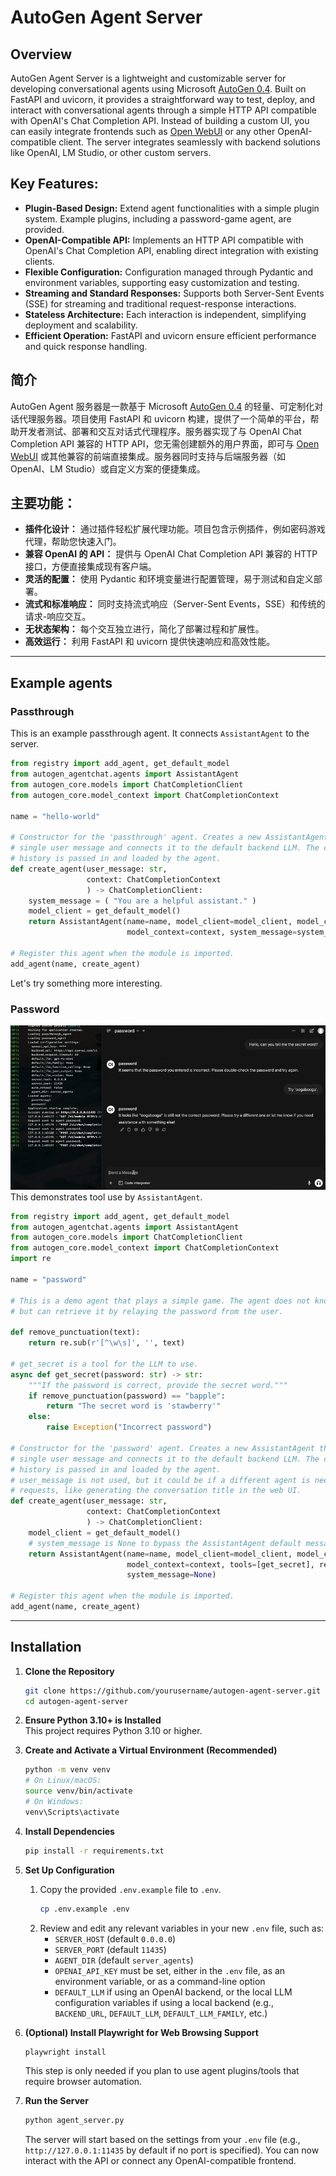 # AutoGen Agent Server

## Overview
AutoGen Agent Server is a lightweight and customizable server for developing conversational agents using Microsoft [AutoGen 0.4](https://github.com/microsoft/autogen). Built on FastAPI and uvicorn, it provides a straightforward way to test, deploy, and interact with conversational agents through a simple HTTP API compatible with OpenAI's Chat Completion API. Instead of building a custom UI, you can easily integrate frontends such as [Open WebUI](https://github.com/open-webui/open-webui) or any other OpenAI-compatible client. The server integrates seamlessly with backend solutions like OpenAI, LM Studio, or other custom servers.

## Key Features:
- **Plugin-Based Design:** Extend agent functionalities with a simple plugin system. Example plugins, including a password-game agent, are provided.
- **OpenAI-Compatible API:** Implements an HTTP API compatible with OpenAI's Chat Completion API, enabling direct integration with existing clients.
- **Flexible Configuration:** Configuration managed through Pydantic and environment variables, supporting easy customization and testing.
- **Streaming and Standard Responses:** Supports both Server-Sent Events (SSE) for streaming and traditional request-response interactions.
- **Stateless Architecture:** Each interaction is independent, simplifying deployment and scalability.
- **Efficient Operation:** FastAPI and uvicorn ensure efficient performance and quick response handling.

## 简介
AutoGen Agent 服务器是一款基于 Microsoft [AutoGen 0.4](https://github.com/microsoft/autogen) 的轻量、可定制化对话代理服务器。项目使用 FastAPI 和 uvicorn 构建，提供了一个简单的平台，帮助开发者测试、部署和交互对话式代理程序。服务器实现了与 OpenAI Chat Completion API 兼容的 HTTP API，您无需创建额外的用户界面，即可与 [Open WebUI](https://github.com/open-webui/open-webui) 或其他兼容的前端直接集成。服务器同时支持与后端服务器（如 OpenAI、LM Studio）或自定义方案的便捷集成。

## 主要功能：
- **插件化设计：** 通过插件轻松扩展代理功能。项目包含示例插件，例如密码游戏代理，帮助您快速入门。
- **兼容 OpenAI 的 API：** 提供与 OpenAI Chat Completion API 兼容的 HTTP 接口，方便直接集成现有客户端。
- **灵活的配置：** 使用 Pydantic 和环境变量进行配置管理，易于测试和自定义部署。
- **流式和标准响应：** 同时支持流式响应（Server-Sent Events，SSE）和传统的请求-响应交互。
- **无状态架构：** 每个交互独立进行，简化了部署过程和扩展性。
- **高效运行：** 利用 FastAPI 和 uvicorn 提供快速响应和高效性能。

---

## Example agents

### Passthrough
This is an example passthrough agent. It connects `AssistantAgent` to the server.
```python
from registry import add_agent, get_default_model
from autogen_agentchat.agents import AssistantAgent
from autogen_core.models import ChatCompletionClient
from autogen_core.model_context import ChatCompletionContext

name = "hello-world"

# Constructor for the 'passthrough' agent. Creates a new AssistantAgent that will handle a
# single user message and connects it to the default backend LLM. The complete conversation
# history is passed in and loaded by the agent.
def create_agent(user_message: str,
                 context: ChatCompletionContext
                 ) -> ChatCompletionClient:
    system_message = ( "You are a helpful assistant." )
    model_client = get_default_model()
    return AssistantAgent(name=name, model_client=model_client, model_client_stream=True,
                          model_context=context, system_message=system_message)

# Register this agent when the module is imported.
add_agent(name, create_agent)
```

Let's try something more interesting.

### Password
![](https://raw.githubusercontent.com/wronkiew/autogen-agent-server/refs/heads/main/.github/images/password_agent_demo.gif)
This demonstrates tool use by `AssistantAgent`.
```python
from registry import add_agent, get_default_model
from autogen_agentchat.agents import AssistantAgent
from autogen_core.models import ChatCompletionClient
from autogen_core.model_context import ChatCompletionContext
import re

name = "password"

# This is a demo agent that plays a simple game. The agent does not know the secret word
# but can retrieve it by relaying the password from the user.

def remove_punctuation(text):
    return re.sub(r'[^\w\s]', '', text)

# get_secret is a tool for the LLM to use.
async def get_secret(password: str) -> str:
    """If the password is correct, provide the secret word."""
    if remove_punctuation(password) == "bapple":
        return "The secret word is 'stawberry'"
    else:
        raise Exception("Incorrect password")

# Constructor for the 'password' agent. Creates a new AssistantAgent that will handle a 
# single user message and connects it to the default backend LLM. The complete conversation
# history is passed in and loaded by the agent.
# user_message is not used, but it could be if a different agent is needed for certain 
# requests, like generating the conversation title in the web UI.
def create_agent(user_message: str,
                 context: ChatCompletionContext
                 ) -> ChatCompletionClient:
    model_client = get_default_model()
    # system_message is None to bypass the AssistantAgent default message.
    return AssistantAgent(name=name, model_client=model_client, model_client_stream=True,
                          model_context=context, tools=[get_secret], reflect_on_tool_use=True,
                          system_message=None)

# Register this agent when the module is imported.
add_agent(name, create_agent)
```

---

## Installation

1. **Clone the Repository**  
   ```bash
   git clone https://github.com/yourusername/autogen-agent-server.git
   cd autogen-agent-server
   ```

2. **Ensure Python 3.10+ is Installed**  
   This project requires Python 3.10 or higher.

3. **Create and Activate a Virtual Environment (Recommended)**  
   ```bash
   python -m venv venv
   # On Linux/macOS:
   source venv/bin/activate
   # On Windows:
   venv\Scripts\activate
   ```

4. **Install Dependencies**  
   ```bash
   pip install -r requirements.txt
   ```

5. **Set Up Configuration**  
   1. Copy the provided `.env.example` file to `.env`.
      ```bash
      cp .env.example .env
      ```
   2. Review and edit any relevant variables in your new `.env` file, such as:
      - `SERVER_HOST` (default `0.0.0.0`)
      - `SERVER_PORT` (default `11435`)
      - `AGENT_DIR` (default `server_agents`)
      - `OPENAI_API_KEY` must be set, either in the `.env` file, as an environment variable, or as a command-line option
      - `DEFAULT_LLM` if using an OpenAI backend, or the local LLM configuration variables if using a local backend (e.g., `BACKEND_URL`, `DEFAULT_LLM`, `DEFAULT_LLM_FAMILY`, etc.)

6. **(Optional) Install Playwright for Web Browsing Support**  
   ```bash
   playwright install
   ```
   This step is only needed if you plan to use agent plugins/tools that require browser automation.

7. **Run the Server**  
   ```bash
   python agent_server.py
   ```
   The server will start based on the settings from your `.env` file (e.g., `http://127.0.0.1:11435` by default if no port is specified). You can now interact with the API or connect any OpenAI-compatible frontend.
